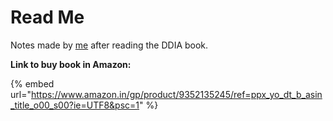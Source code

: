 # Read Me

Notes made by [me](https://www.linkedin.com/in/sunil0385/) after reading the DDIA book.&#x20;



**Link to buy book in Amazon:**&#x20;

{% embed url="https://www.amazon.in/gp/product/9352135245/ref=ppx_yo_dt_b_asin_title_o00_s00?ie=UTF8&psc=1" %}

&#x20;
